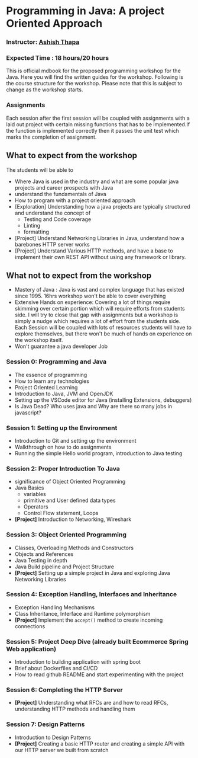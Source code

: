 # Programming in Java: A project Oriented Approach

### Instructor: [Ashish Thapa ](https://github.com/voidash)

### Expected Time : 18 hours/20 hours



This is official mdbook for the proposed programming workshop for the Java. Here you will find the written guides for the workshop. Following is the course structure for the workshop. Please note that this is subject to change as the workshop starts. 

### Assignments
Each session after the first session will be coupled with assignments with a laid out project with certain missing functions that has to be implemented.If the function is implemented correctly then it passes the unit test which marks the completion of assignment. 

## What to expect from the workshop
The students will be able to 
- Where Java is used in the industry and what are some popular java projects and career prospects with Java
- understand the fundamentals of Java
- How to program with a project oriented approach
- [Exploration] Understanding how a java projects are typically structured and understand the concept of 
    - Testing and Code coverage
    - Linting 
    - formatting
- [Project] Understand Networking Libraries in Java, understand how a barebones HTTP server works
- [Project] Understand Various HTTP methods, and have a base to implement their own REST API without using any framework or library.


## What not to expect from the workshop
- Mastery of Java : Java is vast and complex language that has existed since 1995. 16hrs workshop won't be able to cover everything 
- Extensive Hands on experience: Covering a lot of things require skimming over certain portion which will require efforts from students side. I will try to close that gap with assignments but a workshop is simply a nudge which requires a lot of effort from the students side. Each Session will be coupled with lots of resources students will have to explore themselves, but there won't be much of hands on experience on the workshop itself.  
- Won't guarantee a java developer Job 
 



### Session 0: Programming and Java 
- The essence of programming 
- How to learn any technologies
- Project Oriented Learning
- Introduction to Java, JVM and OpenJDK
- Setting up the VSCode editor for Java (installing Extensions, debuggers)
- Is Java Dead? Who uses java and Why are there so many jobs in javascript?

### Session 1: Setting up the Environment

- Introduction to Git and setting up the environment  
- Walkthrough on how to do assignments 
- Running the simple Hello world program, introduction to Java testing
 
### Session 2: Proper Introduction To Java 

- significance of Object Oriented Programming
- Java Basics
    - variables
    - primitive and User defined data types
    - Operators 
    - Control Flow statement, Loops
- **[Project]** Introduction to Networking, Wireshark 


### Session 3: Object Oriented Programming 
- Classes, Overloading Methods and Constructors  
- Objects and References
- Java Testing in depth 
- Java Build pipeline and Project Structure
- **[Project]** Setting up a simple project in Java and exploring Java Networking Libraries 

### Session 4: Exception Handling, Interfaces and Inheritance
- Exception Handling Mechanisms 
- Class Inheritance, Interface and Runtime polymorphism
- **[Project]** Implement the `accept()` method to create incoming connections

### Session 5: Project Deep Dive (already built Ecommerce Spring Web application)
- Introduction to building application with spring boot 
- Brief about Dockerfiles and CI/CD
- How to read github README and start experimenting with the project

 
### Session 6: Completing the HTTP Server
- **[Project]** Understanding what RFCs are and how to read RFCs, understanding HTTP methods and handling them 

### Session 7: Design Patterns
- Introduction to Design Patterns 
- **[Project]** Creating a basic HTTP router and creating a simple API with our HTTP server we built from scratch 









